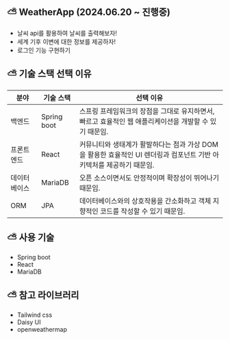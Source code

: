 ## ⛅ WeatherApp (2024.06.20 ~ 진행중)
- 날씨 api를 활용하여 날씨를 출력해보자!
- 세계 기후 이변에 대한 정보를 제공하자!
- 로그인 기능 구현하기

## ⛅ 기술 스택 선택 이유
| 분야     | 기술 스택       | 선택 이유                                                                |
| ------ | ----------- | -------------------------------------------------------------------- |
| 백엔드    | Spring boot | 스프링 프레임워크의 장점을 그대로 유지하면서, 빠르고 효율적인 웹 애플리케이션을 개발할 수 있기 때문임.           |
| 프론트엔드  | React       | 커뮤니티와 생태계가 활발하다는 점과 가상 DOM을 활용한 효율적인 UI 렌더링과 컴포넌트 기반 아키텍처를 제공하기 때문임. |
| 데이터베이스 | MariaDB     | 오픈 소스이면서도 안정적이며 확장성이 뛰어나기 때문임.                                       |
| ORM    | JPA         | 데이터베이스와의 상호작용을 간소화하고 객체 지향적인 코드를 작성할 수 있기 때문임.                       |

## ⛅ 사용 기술
- Spring boot
- React
- MariaDB

## ⛅ 참고 라이브러리
- Tailwind css
- Daisy UI
- openweathermap
